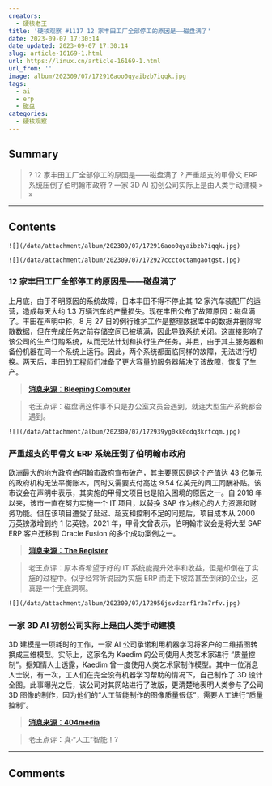 ```yaml
---
creators:
  - 硬核老王
title: '硬核观察 #1117 12 家丰田工厂全部停工的原因是——磁盘满了'
date: 2023-09-07 17:30:14
date_updated: 2023-09-07 17:30:14
slug: article-16169-1.html
url: https://linux.cn/article-16169-1.html
url_from: ''
image: album/202309/07/172916aoo0qyaibzb7iqqk.jpg
tags:
  - ai
  - erp
  - 磁盘
categories:
  - 硬核观察
---
```


## Summary

> ? 12 家丰田工厂全部停工的原因是——磁盘满了
> ? 严重超支的甲骨文 ERP 系统压倒了伯明翰市政府
> ? 一家 3D AI 初创公司实际上是由人类手动建模
> » 
> »

***

<!-- more -->

## Contents

`![](/data/attachment/album/202309/07/172916aoo0qyaibzb7iqqk.jpg)`

`![](/data/attachment/album/202309/07/172927ccctoctamgaotgst.jpg)`

### 12 家丰田工厂全部停工的原因是——磁盘满了

上月底，由于不明原因的系统故障，日本丰田不得不停止其 12 家汽车装配厂的运营，造成每天大约 1.3 万辆汽车的产量损失。现在丰田公布了故障原因：磁盘满了。丰田在声明中称，8 月 27 日的例行维护工作是整理数据库中的数据并删除零散数据，但在完成任务之前存储空间已被填满，因此导致系统关闭。这直接影响了该公司的生产订购系统，从而无法计划和执行生产任务。并且，由于其主服务器和备份机器在同一个系统上运行。因此，两个系统都面临同样的故障，无法进行切换。两天后，丰田的工程师们准备了更大容量的服务器解决了该故障，恢复了生产。

> 
> **[消息来源：Bleeping Computer](https://www.bleepingcomputer.com/news/security/toyota-says-filled-disk-storage-halted-japan-based-factories/)**
> 
> 
> 

> 
> 老王点评：磁盘满这件事不只是办公室文员会遇到，就连大型生产系统都会遇到。
> 
> 
> 

`![](/data/attachment/album/202309/07/172939yg0kk0cdq3krfcqm.jpg)`

### 严重超支的甲骨文 ERP 系统压倒了伯明翰市政府

欧洲最大的地方政府伯明翰市政府宣布破产，其主要原因是这个产值达 43 亿美元的政府机构无法平衡账本，同时又需要支付高达 9.54 亿美元的同工同酬补贴。该市议会在声明中表示，其实施的甲骨文项目也是陷入困境的原因之一。自 2018 年以来，该市一直在努力实施一个 IT 项目，以替换 SAP 作为核心的人力资源和财务功能。但在该项目遭受了延迟、超支和控制不足的问题后，项目成本从 2000 万英镑激增到约 1 亿英镑。2021 年，甲骨文曾表示，伯明翰市议会是将大型 SAP ERP 客户迁移到 Oracle Fusion 的多个成功案例之一。

> 
> **[消息来源：The Register](https://www.theregister.com/2023/09/05/birmingham_city_council_oracle/)**
> 
> 
> 

> 
> 老王点评：原本寄希望于好的 IT 系统能提升效率和收益，但是却倒在了实施的过程中。似乎经常听说因为实施 ERP 而走下坡路甚至倒闭的企业，这真是一个无底洞啊。
> 
> 
> 

`![](/data/attachment/album/202309/07/172956jsvdzarf1r3n7rfv.jpg)`

### 一家 3D AI 初创公司实际上是由人类手动建模

3D 建模是一项耗时的工作，一家 AI 公司承诺利用机器学习将客户的二维插图转换成三维模型。实际上，这家名为 Kaedim 的公司使用人类艺术家进行 “质量控制”。据知情人士透露，Kaedim 曾一度使用人类艺术家制作模型。其中一位消息人士说，有一次，工人们在完全没有机器学习帮助的情况下，自己制作了 3D 设计全图。此事曝光之后，该公司对其网站进行了改版，更清楚地表明人类参与了公司 3D 图像的制作，因为他们的“人工智能制作的图像质量很低”，需要人工进行“质量控制”。

> 
> **[消息来源：404media](https://www.404media.co/kaedim-ai-startup-2d-to-3d-used-cheap-human-labor/)**
> 
> 
> 

> 
> 老王点评：真·“人工”智能！?
> 
> 
>

***

## Comments
